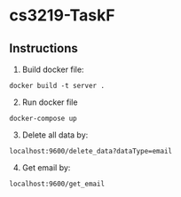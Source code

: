 # cs3219-TaskF

## Instructions
1. Build docker file:
```
docker build -t server . 
```
2. Run docker file
```
docker-compose up
```

3. Delete all data by:
```
localhost:9600/delete_data?dataType=email
```

4. Get email by:
```
localhost:9600/get_email
```